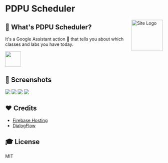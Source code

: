 # PDPU Scheduler

<img src="/assets/icon.png" alt="Site Logo" height="100" title="Site Logo" align="right" />

## 🤔 What's PDPU Scheduler?

It's a Google Assistant action 🤖 that tells you about which classes and labs you have today.

<a href="https://m.me/snbot">
<img src="https://s23.postimg.org/lx7vvkugb/try_it_now_button.png" height="50px"/>
</a>

## 📱 Screenshots

<img src="/assets/pdpu_schedule01.jpg"/>
<img src="/assets/pdpu_schedule02.jpg"/>
<img src="/assets/pdpu_schedule03.jpg"/>
<img src="/assets/pdpu_schedule04.jpg"/>

## ❤️ Credits

- [Firebase Hosting](https://firebase.google.com/products/hosting)
- [DialogFlow](https://dialogflow.com/)

## 🎓 License

MIT
